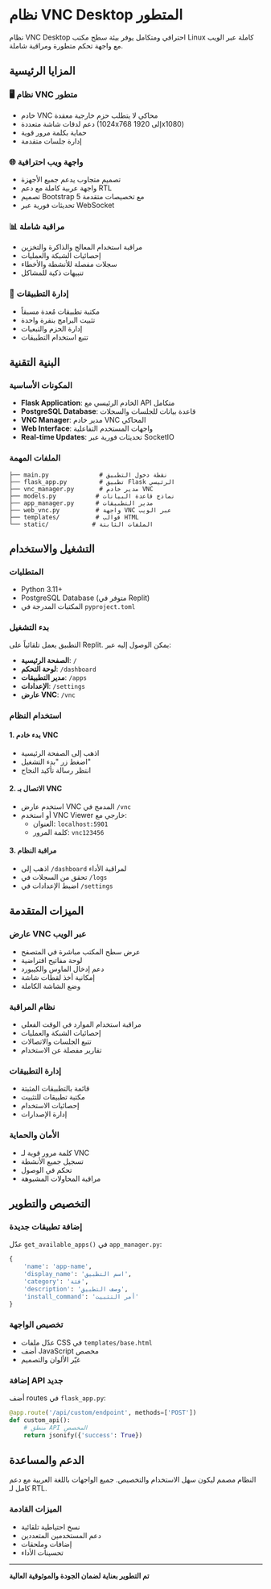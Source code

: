 # نظام VNC Desktop المتطور

نظام VNC Desktop احترافي ومتكامل يوفر بيئة سطح مكتب Linux كاملة عبر الويب مع واجهة تحكم متطورة ومراقبة شاملة.

## المزايا الرئيسية

### 🖥️ نظام VNC متطور
- خادم VNC محاكي لا يتطلب حزم خارجية معقدة
- دعم لدقات شاشة متعددة (1024x768 إلى 1920x1080)
- حماية بكلمة مرور قوية
- إدارة جلسات متقدمة

### 🌐 واجهة ويب احترافية
- تصميم متجاوب يدعم جميع الأجهزة
- واجهة عربية كاملة مع دعم RTL
- تصميم Bootstrap 5 مع تخصيصات متقدمة
- تحديثات فورية عبر WebSocket

### 📊 مراقبة شاملة
- مراقبة استخدام المعالج والذاكرة والتخزين
- إحصائيات الشبكة والعمليات
- سجلات مفصلة للأنشطة والأخطاء
- تنبيهات ذكية للمشاكل

### 🔧 إدارة التطبيقات
- مكتبة تطبيقات مُعدة مسبقاً
- تثبيت البرامج بنقرة واحدة
- إدارة الحزم والتبعيات
- تتبع استخدام التطبيقات

## البنية التقنية

### المكونات الأساسية
- **Flask Application**: الخادم الرئيسي مع API متكامل
- **PostgreSQL Database**: قاعدة بيانات للجلسات والسجلات
- **VNC Manager**: مدير خادم VNC المحاكي
- **Web Interface**: واجهات المستخدم التفاعلية
- **Real-time Updates**: تحديثات فورية عبر SocketIO

### الملفات المهمة
```
├── main.py              # نقطة دخول التطبيق
├── flask_app.py         # تطبيق Flask الرئيسي
├── vnc_manager.py       # مدير خادم VNC
├── models.py           # نماذج قاعدة البيانات
├── app_manager.py      # مدير التطبيقات
├── web_vnc.py          # واجهة VNC عبر الويب
├── templates/          # قوالب HTML
└── static/            # الملفات الثابتة
```

## التشغيل والاستخدام

### المتطلبات
- Python 3.11+
- PostgreSQL Database (متوفر في Replit)
- المكتبات المدرجة في `pyproject.toml`

### بدء التشغيل
التطبيق يعمل تلقائياً على Replit. يمكن الوصول إليه عبر:
- **الصفحة الرئيسية**: `/`
- **لوحة التحكم**: `/dashboard`
- **مدير التطبيقات**: `/apps`
- **الإعدادات**: `/settings`
- **عارض VNC**: `/vnc`

### استخدام النظام

#### 1. بدء خادم VNC
- اذهب إلى الصفحة الرئيسية
- اضغط زر "بدء التشغيل"
- انتظر رسالة تأكيد النجاح

#### 2. الاتصال بـ VNC
- استخدم عارض VNC المدمج في `/vnc`
- أو استخدم VNC Viewer خارجي مع:
  - العنوان: `localhost:5901`
  - كلمة المرور: `vnc123456`

#### 3. مراقبة النظام
- اذهب إلى `/dashboard` لمراقبة الأداء
- تحقق من السجلات في `/logs`
- اضبط الإعدادات في `/settings`

## الميزات المتقدمة

### عارض VNC عبر الويب
- عرض سطح المكتب مباشرة في المتصفح
- لوحة مفاتيح افتراضية
- دعم إدخال الماوس والكيبورد
- إمكانية أخذ لقطات شاشة
- وضع الشاشة الكاملة

### نظام المراقبة
- مراقبة استخدام الموارد في الوقت الفعلي
- إحصائيات الشبكة والعمليات
- تتبع الجلسات والاتصالات
- تقارير مفصلة عن الاستخدام

### إدارة التطبيقات
- قائمة بالتطبيقات المثبتة
- مكتبة تطبيقات للتثبيت
- إحصائيات الاستخدام
- إدارة الإصدارات

### الأمان والحماية
- كلمة مرور قوية لـ VNC
- تسجيل جميع الأنشطة
- تحكم في الوصول
- مراقبة المحاولات المشبوهة

## التخصيص والتطوير

### إضافة تطبيقات جديدة
عدّل `get_available_apps()` في `app_manager.py`:

```python
{
    'name': 'app-name',
    'display_name': 'اسم التطبيق',
    'category': 'فئة',
    'description': 'وصف التطبيق',
    'install_command': 'أمر التثبيت'
}
```

### تخصيص الواجهة
- عدّل ملفات CSS في `templates/base.html`
- أضف JavaScript مخصص
- غيّر الألوان والتصميم

### إضافة API جديد
أضف routes في `flask_app.py`:

```python
@app.route('/api/custom/endpoint', methods=['POST'])
def custom_api():
    # منطق API المخصص
    return jsonify({'success': True})
```

## الدعم والمساعدة

النظام مصمم ليكون سهل الاستخدام والتخصيص. جميع الواجهات باللغة العربية مع دعم كامل لـ RTL.

### الميزات القادمة
- نسخ احتياطية تلقائية
- دعم المستخدمين المتعددين
- إضافات وملحقات
- تحسينات الأداء

---

**تم التطوير بعناية لضمان الجودة والموثوقية العالية**